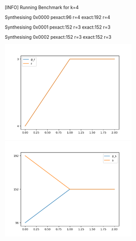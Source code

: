 [INFO] Running Benchmark for k=4

Synthesising 0x0000 pexact:96 r=4 exact:192 r=4

Synthesising 0x0001 pexact:152 r=3 exact:152 r=3

Synthesising 0x0002 pexact:152 r=3 exact:152 r=3

<img src=benchmark_r0.png width=400 heigth=400>

<img src=benchmark_s0.png width=400 heigth=400>

